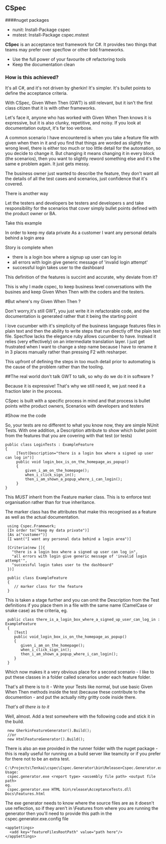 ## CSpec ##

####nuget packages
- nunit: Install-Package cspec
- mstest: Install-Package cspec.mstest
 
**CSpec** is an acceptance test framework for C#. It provides two things that teams may prefer over specflow or other bdd frameworks.

- Use the full power of your favourite c# refactoring tools
- Keep the documentation clean

### How is this achieved? ###

It's all C#, and it's not driven by gherkin! It's simpler. It's bullet points to define the acceptance criteria. 

With CSpec, Given When Then (GWT) is still relevant, but it isn't the first class citizen that it is with other frameworks. 

Let's face it, anyone who has worked with Given When Then knows it is expressive, but it is also clunky, repetitive, and noisy. If you look at documentation output, it's far too verbose. 

A common scenario I have encountered is when you take a feature file with given when then in it and you find that things are worded as slightly the wrong level, there is either too much or too little detail for the automation, so you decide to change it. But changing it means changing it in every block (the scenarios), then you want to slightly reword something else and it's the same e problem again. It just gets messy.

The business owner just wanted to describe the feature, they don't want all the details of all the test cases and scenarios, just confidence that it's covered.

There is another way

Let the testers and developers be testers and developers s and take responsibility for the scenarios that cover simply bullet points defined with the product owner or BA.

Take this example

In order to keep my data private
As a customer
I want any personal details behind a login area

Story is complete when 
- there is a login box where a signup up user can log in
- all errors with login give generic message of 'invalid login attempt'
- successful login takes user to the dashboard

This definition of the features is succint and accurate, why deviate from it?

This is why I made cspec, to keep business level conversations with the busines and keep Given When Then with the coders and the testers. 

#But where's my Given When Then ? 

Don't worry,it's still GWT, you just write it in refactorable code, and the documentation is generated rather that it being the starting point



I love cucumber with it's simplicity of the business language features files in plain text and then the ability to write steps that run directly off the plain text file. Specflow lacks the elegance ruby allows cucumber to have. Instead it relies (very effectively) on an intermediate translation layer. I just get frustrated when I want to change a step name because I have to rename it in 3 places manually rather than pressing F2 with resharper.

This upfront of defining the steps in too much detail prior to automating is the cause of the problem rather than the tooling.

##The real world don't talk GWT to talk, so why do we do it in software ?

Because it is expressive! That's why we still need it, we just need it a fraction later in the process.

CSpec is built with a specific process in mind and that process is bullet points withe product owners, Scenarios with developers and testers 

#Show me the code

So, your tests are no different to what you know now, they are simple NUnit Tests. With one addition, a Description attribute to show which bullet point from the features that you are covering with that test (or tests)

    public class LoginTests : ExampleFeature
    {
         [Test(Description="there is a login box where a signed up user can log in")]
         public void login_box_is_on_the_homepage_as_popup()
         {
             given_i_am_on_the_homepage();
             when_i_click_sign_in();
             then_i_am_shown_a_popup_where_i_can_login();
         }
    }

This *MUST* inherit from the Feature marker class. This is to enforce test organisation rather than for true inheritance.

The marker class has the attributes that make this recognised as a feature as well as the actual documentation.

     using Cspec.Framework;
     [In order to("keep my data private")]
     [As a("customer")]
     [I want("I want any personal data behind a login area")]
 
     [Criteria(new []{ 
       "there is a login box where a signed up user can log in",
       "all errors with login give generic message of 'invalid login attempt'",
       "successful login takes user to the dashboard"
     })]

     public class ExampleFeature
     {
        // marker class for the feature
     }

This is taken a stage further and you can omit the Description from the Test definitions if you place them in a file with the same name (CamelCase or snake case) as the criteria, eg.

     public class there_is_a_login_box_where_a_signed_up_user_can_log_in : ExampleFeature
     {
        [Test]
        public void_login_box_is_on_the_homepage_as_popup()
        {
           given_i_am_on_the_homepage();
           when_i_click_sign_in();
           then_i_am_shown_a_popup_where_i_can_login();
        }
     }

Which now makes it a very obvious place for a second scenario - I like to put these classes in a folder called scenarios under each feature folder.

That's all there is to it - Write your Tests like normal, but use basic Given When Then methods inside the test (because these contribute to the documention - and put the actually nitty gritty code inside there.

*That's all there is to it*

Well, almost. Add a test somewhere with the following code and stick it in the build.

     new GherkinFeatureGenerator().Build();
     //or
     new HtmlFeatureGenerator().Build();

There is also an exe provided in the runner folder with the nuget package - this is really useful for running on a build server like teamcity or if you prefer for there not to be an extra test.

    C:\Projects\Tenkai\cspec\Cspec.Generator\bin\Release>Cspec.Generator.exe
    Usage:
     cspec.generator.exe <report type> <assembly file path> <output file path>
    eg. 
     cspec.generator.exe HTML bin\release\AcceptanceTests.dll Docs\Features.html

The exe generator needs to know where the source files are as it doesn't use reflection, so if they aren't in \Features from where you are running the generator then you'll need to provide this path in the cspec.generator.exe.config file

    <appSettings>
      <add key="featureFilesRootPath" value="path here"/>
    </appSettings>
   

